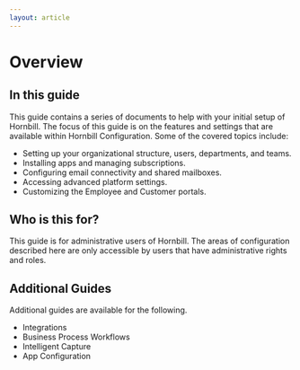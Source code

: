 ```yaml
---
layout: article
---
```

# Overview
## In this guide
This guide contains a series of documents to help with your initial setup of Hornbill. The focus of this guide is on the features and settings that are available within Hornbill Configuration. Some of the covered topics include:
* Setting up your organizational structure, users, departments, and teams.
* Installing apps and managing subscriptions.
* Configuring email connectivity and shared mailboxes.
* Accessing advanced platform settings.
* Customizing the Employee and Customer portals.
## Who is this for?
This guide is for administrative users of Hornbill. The areas of configuration described here are only accessible by users that have administrative rights and roles.  
## Additional Guides
Additional guides are available for the following.  
* Integrations
* Business Process Workflows
* Intelligent Capture
* App Configuration